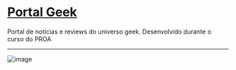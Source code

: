 
<h1><a href="https://sidneyfrancadev.github.io/portal-geek/">Portal Geek</a></h1>
<p>Portal de notícias e reviews do universo geek. Desenvolvido durante o curso do PROA</p>
<hr>

![image](https://github.com/SidneyFrancaDEV/portal-geek/assets/142261721/22983267-54e6-415e-aa96-80cca1beeedf)

